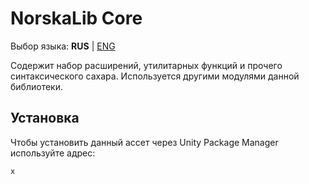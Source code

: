 ﻿# NorskaLib Core
Выбор языка: **RUS** | [ENG](x)

Содержит набор расширений, утилитарных функций и прочего синтаксического сахара. Используется другими модулями данной библиотеки.

## Установка
Чтобы установить данный ассет через Unity Package Manager используйте адрес:
```
x
```
